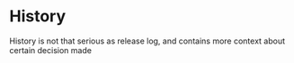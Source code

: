 # History

History is not that serious as release log, and contains more context about certain decision made